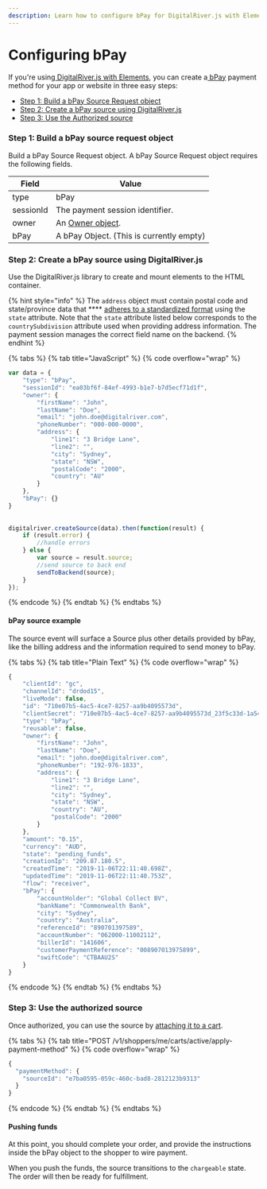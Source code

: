 ```yaml
---
description: Learn how to configure bPay for DigitalRiver.js with Elements.
---
```


# Configuring bPay

If you're using[ DigitalRiver.js with Elements](../), you can create a[ bPay](../../../supported-payment-methods/bpay.md) payment method for your app or website in three easy steps:

* [Step 1: Build a bPay Source Request object](bpay.md#step-1-build-a-bpay-source-request-object)
* [Step 2: Create a bPay source using DigitalRiver.js](bpay.md#step-2-create-a-bpay-source-using-digitalriver-js)
* [Step 3: Use the Authorized source](bpay.md#step-3-use-the-authorized-source)

### Step 1: Build a bPay source request object

Build a bPay Source Request object. A bPay Source Request object requires the following fields.

| Field     | Value                                                      |
| --------- | ---------------------------------------------------------- |
| type      | bPay                                                       |
| sessionId | The payment session identifier.                            |
| owner     | An [Owner object](common-payment-objects.md#owner-object). |
| bPay      | A bPay Object. (This is currently empty)                   |

### Step 2: Create a bPay source using DigitalRiver.js

Use the DigitalRiver.js library to create and mount elements to the HTML container.

{% hint style="info" %}
The `address` object must contain postal code and state/province data that **** [adheres to a standardized format](../../../../cart/creating-or-updating-a-cart/providing-address-information.md) using the `state` attribute. Note that the `state` attribute listed below corresponds to the `countrySubdivision` attribute used when providing address information. The payment session manages the correct field name on the backend.
{% endhint %}

{% tabs %}
{% tab title="JavaScript" %}
{% code overflow="wrap" %}
```javascript
var data = {
    "type": "bPay",
    "sessionId": "ea03bf6f-84ef-4993-b1e7-b7d5ecf71d1f",
    "owner": {
        "firstName": "John",
        "lastName": "Doe",
        "email": "john.doe@digitalriver.com",
        "phoneNumber": "000-000-0000",
        "address": {
            "line1": "3 Bridge Lane",
            "line2": "",
            "city": "Sydney",
            "state": "NSW",
            "postalCode": "2000",
            "country": "AU"
        }
    },
    "bPay": {}
}
 
  
digitalriver.createSource(data).then(function(result) {
    if (result.error) {
        //handle errors
    } else {
        var source = result.source;
        //send source to back end
        sendToBackend(source);
    }
});
```
{% endcode %}
{% endtab %}
{% endtabs %}

#### bPay source example

The source event will surface a Source plus other details provided by bPay, like the billing address and the information required to send money to bPay.

{% tabs %}
{% tab title="Plain Text" %}
{% code overflow="wrap" %}
```javascript
{
    "clientId": "gc",
    "channelId": "drdod15",
    "liveMode": false,
    "id": "710e07b5-4ac5-4ce7-8257-aa9b4095573d",
    "clientSecret": "710e07b5-4ac5-4ce7-8257-aa9b4095573d_23f5c33d-1a54-412d-9e4f-cd37dc424c8a",
    "type": "bPay",
    "reusable": false,
    "owner": {
        "firstName": "John",
        "lastName": "Doe",
        "email": "john.doe@digitalriver.com",
        "phoneNumber": "192-976-1833",
        "address": {
            "line1": "3 Bridge Lane",
            "line2": "",
            "city": "Sydney",
            "state": "NSW",
            "country": "AU",
            "postalCode": "2000"
        }
    },
    "amount": "0.15",
    "currency": "AUD",
    "state": "pending_funds",
    "creationIp": "209.87.180.5",
    "createdTime": "2019-11-06T22:11:40.698Z",
    "updatedTime": "2019-11-06T22:11:40.753Z",
    "flow": "receiver",
    "bPay": {
        "accountHolder": "Global Collect BV",
        "bankName": "Commonwealth Bank",
        "city": "Sydney",
        "country": "Australia",
        "referenceId": "890701397589",
        "accountNumber": "062000-11002112",
        "billerId": "141606",
        "customerPaymentReference": "008907013975899",
        "swiftCode": "CTBAAU2S"
    }
}
```
{% endcode %}
{% endtab %}
{% endtabs %}

### Step 3: Use the authorized source

Once authorized, you can use the source by [attaching it to a cart](../../../sources/#attaching-a-payment-method-to-an-order-or-cart).

{% tabs %}
{% tab title="POST /v1/shoppers/me/carts/active/apply-payment-method" %}
{% code overflow="wrap" %}
```javascript
{
  "paymentMethod": {
    "sourceId": "e7ba0595-059c-460c-bad8-2812123b9313"
  }
}
```
{% endcode %}
{% endtab %}
{% endtabs %}

#### Pushing funds

At this point, you should complete your order, and provide the instructions inside the bPay object to the shopper to wire payment.

When you push the funds, the source transitions to the `chargeable` state. The order will then be ready for fulfillment.
